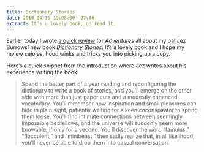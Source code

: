```yaml
---
title: Dictionary Stories
date: 2018-04-15 19:08:00 -07:00
extract: It’s a lovely book, go read it.
---
```


Earlier today I wrote [a quick review](https://buttondown.email/robinrendle/archive/2bfbe7ec-f355-4b75-992c-b6891e453b1c) for _Adventures_ all about my pal Jez Burrows’ new book [_Dictionary Stories_](http://www.dictionarystories.com/). It’s a lovely book and I hope my review cajoles, hood winks and tricks you into picking up a copy.

Here’s a quick snippet from the introduction where Jez writes about his experience writing the book:

> Spend the better part of a year reading and reconfiguring the dictionary to write a book of stories, and you’ll emerge on the other side with more than just paper cuts and a modestly enhanced vocabulary. You’ll remember how inspiration and small pleasures can hide in plain sight, patiently waiting for a keen coconspirator to spring them loose. You’ll find intimate connections between seemingly impossible bedfellows, and the universe will suddenly seem more knowable, if only for a second. You’ll discover the word “famulus,” “flocculent,” and “minibeast,” then sadly realize that, in all likelihood, you’ll never be able to drop them into casual conversation.